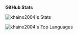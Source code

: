**GitHub Stats**


![khainx2004's Stats](https://github-readme-stats.vercel.app/api?username=khainx2004&theme=cobalt&show_icons=true&hide_border=true&count_private=false)

![khainx2004's Top Languages](https://github-readme-stats.vercel.app/api/top-langs/?username=khainx2004&theme=cobalt&show_icons=true&hide_border=true&layout=compact)

